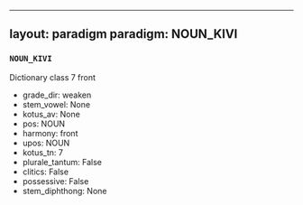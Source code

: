 
---
layout: paradigm
paradigm: NOUN_KIVI
---
### ` NOUN_KIVI `

Dictionary class 7 front
* grade_dir: weaken
* stem_vowel: None
* kotus_av: None
* pos: NOUN
* harmony: front
* upos: NOUN
* kotus_tn: 7
* plurale_tantum: False
* clitics: False
* possessive: False
* stem_diphthong: None
